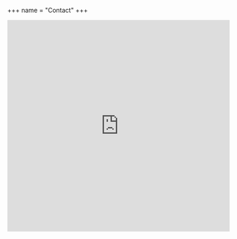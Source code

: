 +++ name = "Contact" +++

<iframe width="640px" height="480px" src="https://forms.office.com/Pages/ResponsePage.aspx?id=hIXKazXhB0WjiLaTZfV3tlBLk6jkw1dGnAFG6LufTJ1UNTBaSUkyMkdROVlCTzNOVkJISTQwQVMxTi4u&embed=true&lang=en-US" frameborder="0" marginwidth="0" marginheight="0" style="border: none; max-width:100%; max-height:100vh" allowfullscreen webkitallowfullscreen mozallowfullscreen msallowfullscreen> </iframe>